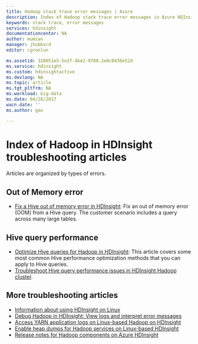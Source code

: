 ```yaml
---
title: Hadoop stack trace error messages | Azure
description: Index of Hadoop stack trace error messages in Azure HDInsight. Find the error in the list to see troubleshooting information.
keywords: stack trace, error messages
services: hdinsight
documentationcenter: NA
author: mumian
manager: jhubbard
editor: cgronlun

ms.assetid: 310051e5-5e2f-4be2-9780-2e8c0430e52d
ms.service: hdinsight
ms.custom: hdinsightactive
ms.devlang: NA
ms.topic: article
ms.tgt_pltfrm: NA
ms.workload: big-data
ms.date: 04/26/2017
wacn.date: ''
ms.author: gao

---
```

# Index of Hadoop in HDInsight troubleshooting articles
Articles are organized by types of errors.

## Out of Memory error
* [Fix a Hive out of memory error in HDInsight](hdinsight-hadoop-hive-out-of-memory-error-oom.md):
     Fix an out of memory error (OOM) from a Hive query. The customer scenario includes a query across many large tables.

## Hive query performance
* [Optimize Hive queries for Hadoop in HDInsight](hdinsight-hadoop-optimize-hive-query.md): This article covers some most common Hive performance optimization methods that you can apply to Hive queries.
* [Troubleshoot Hive query performance issues in HDInsight Hadoop cluster](https://blogs.msdn.microsoft.com/bigdatasupport/2015/08/13/troubleshooting-hive-query-performance-in-hdinsight-hadoop-cluster/).

## More troubleshooting articles
* [Information about using HDInsight on Linux](hdinsight-hadoop-linux-information.md)
* [Debug Hadoop in HDInsight: View logs and interpret error messages](hdinsight-debug-jobs.md)
* [Access YARN application logs on Linux-based Hadoop on HDInsight](hdinsight-hadoop-access-yarn-app-logs-linux.md)
* [Enable heap dumps for Hadoop services on Linux-based HDInsight](hdinsight-hadoop-collect-debug-heap-dump-linux.md)
* [Release notes for Hadoop components on Azure HDInsight](hdinsight-release-notes.md)
